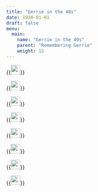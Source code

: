 ```yaml
---
title: "Gerrie in the 40s"
date: 1930-01-01
draft: false
menu:
  main:
    name: "Gerrie in the 40s"
    parent: "Remembering Gerrie"
    weight: 12
---
```


{{<image width="25em" frame="true" caption="Gerrie, Richard, Lorraine and Larry" src="img/1940s/Gerrie_Richard_Lorraine_Larry_1940s.jpg" >}}

{{<image width="25em" frame="true" caption="Gerrie's first communion" src="img/1940s/1930s_Geraldine_1st_communion.jpg" >}}

{{<image width="25em" frame="true" caption="Gerrie and Harriet" src="img/1940s/1940_Gerrie_and_Harriet.jpg" >}}


{{<image width="25em" frame="true" caption="1941" src="img/1940s/1941.jpg" >}}


{{<image width="25em" frame="true" caption="1942" src="img/1940s/1942.jpg" >}}


{{<image width="25em" frame="true" caption="1946" src="img/1940s/1946c.jpg" >}}


{{<image width="25em" frame="true" caption="1946" src="img/1940s/1946e.jpg" >}}


{{<image width="25em" frame="true" caption="1948" src="img/1940s/1948b.jpg" >}}


